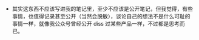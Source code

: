 - 其实这东西不应该写进我的笔记里，至少不应该是公开笔记，但我觉得，有些事情，也值得记录甚至公开（当然会脱敏），谈论自己的想法不是什么可耻的事情一样，就像我公众号曾经公开 diss 过某些产品一样，不过都是思考而已。
